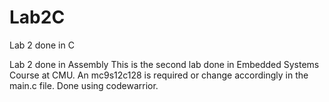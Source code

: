 # Lab2C
Lab 2 done in C

Lab 2 done in Assembly This is the second lab done in Embedded Systems Course at CMU. 
An mc9s12c128 is required or change accordingly in the main.c file.
Done using codewarrior.
